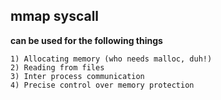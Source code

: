 ## mmap syscall

__can be used for the following things__

```
1) Allocating memory (who needs malloc, duh!)
2) Reading from files
3) Inter process communication
4) Precise control over memory protection
```

